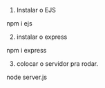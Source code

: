 1. Instalar o EJS

npm i ejs

2. instalar o express

npm i express

3. colocar o servidor pra rodar.

node server.js
